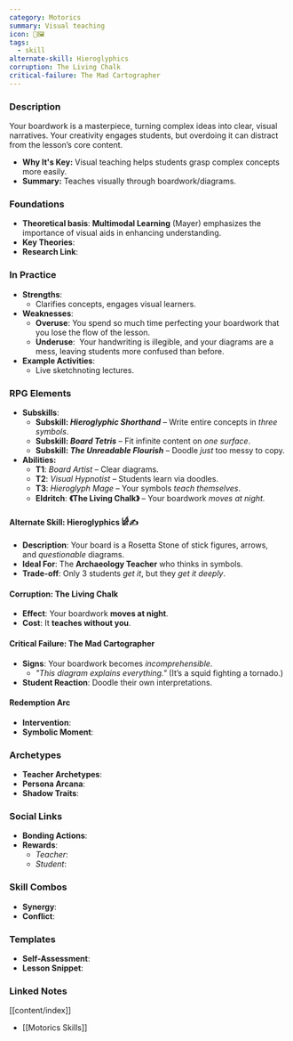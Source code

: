 ```yaml
---
category: Motorics
summary: Visual teaching
icon: 🎨🖼️
tags:
  - skill
alternate-skill: Hieroglyphics
corruption: The Living Chalk
critical-failure: The Mad Cartographer
---
```


### **Description**  
Your boardwork is a masterpiece, turning complex ideas into clear, visual narratives. Your creativity engages students, but overdoing it can distract from the lesson’s core content. 
- **Why It's Key:** Visual teaching helps students grasp complex concepts more easily.
- **Summary:** Teaches visually through boardwork/diagrams.

### **Foundations**  
- **Theoretical basis**: **Multimodal Learning** (Mayer) emphasizes the importance of visual aids in enhancing understanding.
- **Key Theories**: 
- **Research Link**: 

### **In Practice**  
- **Strengths**:  
	- Clarifies concepts, engages visual learners.
- **Weaknesses**:  
	- **Overuse**: You spend so much time perfecting your boardwork that you lose the flow of the lesson.
	- **Underuse**:  Your handwriting is illegible, and your diagrams are a mess, leaving students more confused than before.
- **Example Activities**:  
	- Live sketchnoting lectures.

### **RPG Elements**  
- **Subskills**: 
	- **Subskill: _Hieroglyphic Shorthand_** – Write entire concepts in _three symbols_.
	- **Subskill: _Board Tetris_** – Fit infinite content on _one surface_.
	- **Subskill: _The Unreadable Flourish_** – Doodle _just_ too messy to copy.
- **Abilities:**
	- **T1**: _Board Artist_ – Clear diagrams.
	- **T2**: _Visual Hypnotist_ – Students learn via doodles.
	- **T3**: _Hieroglyph Mage_ – Your symbols _teach themselves_.
	- **Eldritch**: **《The Living Chalk》** – Your boardwork _moves at night._
#### **Alternate Skill: Hieroglyphics** 𓀎✍️
- **Description**: Your board is a Rosetta Stone of stick figures, arrows, and _questionable_ diagrams.
- **Ideal For**: The **Archaeology Teacher** who thinks in symbols.
- **Trade-off**: Only 3 students _get it_, but they _get it deeply_.
#### **Corruption: The Living Chalk**
- **Effect**: Your boardwork **moves at night**.
- **Cost**: It **teaches without you**.
#### **Critical Failure: The Mad Cartographer** 
- **Signs**: Your boardwork becomes _incomprehensible_.
    - _"This diagram explains _everything_."_ (It’s a squid fighting a tornado.)
- **Student Reaction**: Doodle their own interpretations.
#### **Redemption Arc**  
- **Intervention**: 
- **Symbolic Moment**: 

### **Archetypes**  
- **Teacher Archetypes**: 
- **Persona Arcana**: 
- **Shadow Traits**: 

### **Social Links**  
- **Bonding Actions**: 
- **Rewards**:  
  - *Teacher*: 
  - *Student*: 

### **Skill Combos**  
- **Synergy**: 
- **Conflict**:  

### **Templates**  
- **Self-Assessment**: 
- **Lesson Snippet**: 

### **Linked Notes**  
[[content/index]]
- [[Motorics Skills]]